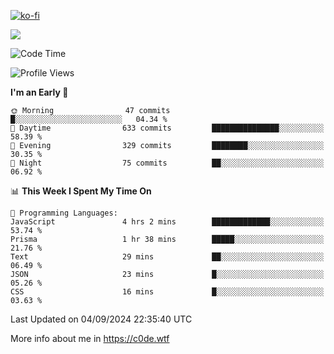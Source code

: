 [![ko-fi](https://ko-fi.com/img/githubbutton_sm.svg)](https://ko-fi.com/Z8Z4Y2LKX)

<a href="https://wakatime.com"><img src="https://wakatime.com/share/@c0dezin/b7f18a7c-ab3a-40b8-8bc7-b1b7bf71f1d6.svg" /></a>

<!--START_SECTION:waka-->
![Code Time](http://img.shields.io/badge/Code%20Time-88%20hrs%206%20mins-blue)

![Profile Views](http://img.shields.io/badge/Profile%20Views-0-blue)

**I'm an Early 🐤** 

```text
🌞 Morning                47 commits          █░░░░░░░░░░░░░░░░░░░░░░░░   04.34 % 
🌆 Daytime                633 commits         ███████████████░░░░░░░░░░   58.39 % 
🌃 Evening                329 commits         ████████░░░░░░░░░░░░░░░░░   30.35 % 
🌙 Night                  75 commits          ██░░░░░░░░░░░░░░░░░░░░░░░   06.92 % 
```


📊 **This Week I Spent My Time On** 

```text
💬 Programming Languages: 
JavaScript               4 hrs 2 mins        █████████████░░░░░░░░░░░░   53.74 % 
Prisma                   1 hr 38 mins        █████░░░░░░░░░░░░░░░░░░░░   21.76 % 
Text                     29 mins             ██░░░░░░░░░░░░░░░░░░░░░░░   06.49 % 
JSON                     23 mins             █░░░░░░░░░░░░░░░░░░░░░░░░   05.26 % 
CSS                      16 mins             █░░░░░░░░░░░░░░░░░░░░░░░░   03.63 % 
```


 Last Updated on 04/09/2024 22:35:40 UTC
<!--END_SECTION:waka-->

More info about me in https://c0de.wtf
